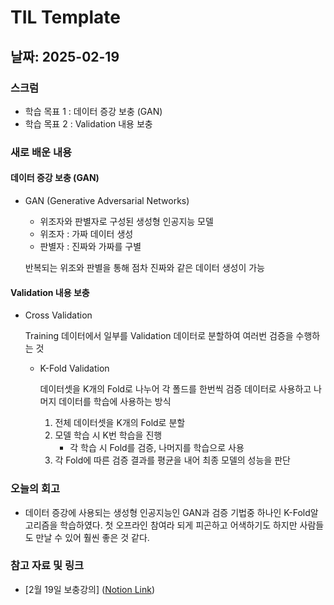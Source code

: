 # TIL Template

## 날짜: 2025-02-19

### 스크럼
- 학습 목표 1 : 데이터 증강 보충 (GAN)
- 학습 목표 2 : Validation 내용 보충
### 새로 배운 내용
#### 데이터 증강 보충 (GAN)
- GAN (Generative Adversarial Networks)
    - 위조자와 판별자로 구성된 생성형 인공지능 모델
    - 위조자 : 가짜 데이터 생성
    - 판별자 : 진짜와 가짜를 구별

    반복되는 위조와 판별을 통해 점차 진짜와 같은 데이터 생성이 가능

#### Validation 내용 보충
- Cross Validation

    Training 데이터에서 일부를 Validation 데이터로 분할하여 여러번 검증을 수행하는 것
    - K-Fold Validation

        데이터셋을 K개의 Fold로 나누어 각 폴드를 한번씩 검증 데이터로 사용하고 나머지 데이터를 학습에 사용하는 방식
        1. 전체 데이터셋을 K개의 Fold로 분할
        2. 모델 학습 시 K번 학습을 진행
            - 각 학습 시 Fold를 검증, 나머지를 학습으로 사용
        3. 각 Fold에 따른 검증 결과를 평균을 내어 최종 모델의 성능을 판단


### 오늘의 회고
-  데이터 증강에 사용되는 생성형 인공지능인 GAN과 검증 기법중 하나인 K-Fold알고리즘을 학습하였다. 첫 오프라인 참여라 되게 피곤하고 어색하기도 하지만 사람들도 만날 수 있어 훨씬 좋은 것 같다.
### 참고 자료 및 링크
- [2월 19일 보충강의] ([Notion Link](https://www.notion.so/2-19-19f0c6fd684080508bf8dbe2fdc0ee16?pvs=4))